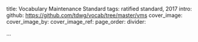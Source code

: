 title: Vocabulary Maintenance Standard
tags: ratified standard, 2017
intro: 
github: https://github.com/tdwg/vocab/tree/master/vms
cover_image: 
cover_image_by: 
cover_image_ref: 
page_order: 
divider: 

...

